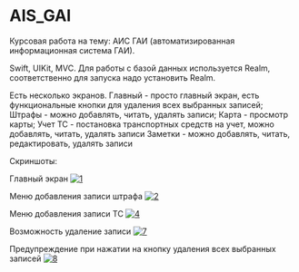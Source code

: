 # AIS_GAI
Курсовая работа на тему: АИС ГАИ (автоматизированная информационная система ГАИ).

Swift, UIKit, MVC.
Для работы с базой данных используется Realm, соответственно для запуска надо установить Realm.

Есть несколько экранов.
Главный - просто главный экран, есть функциональные кнопки для удаления всех выбранных записей;
Штрафы - можно добавлять, читать, удалять записи;
Карта - просмотр карты;
Учет ТС - постановка транспортных средств на учет, можно добавлять, читать, удалять записи
Заметки - можно добавлять, читать, редактировать, удалять записи

Скриншоты:

Главный экран
<a href="https://ibb.co/kDNw57H"><img src="https://i.ibb.co/YdH1PCR/1.png" alt="1" border="0"></a>

Меню добавления записи штрафа
<a href="https://imgbb.com/"><img src="https://i.ibb.co/RbKfWtp/2.png" alt="2" border="0"></a>

Меню добавления записи ТС
<a href="https://ibb.co/TrkB7jv"><img src="https://i.ibb.co/QXfFTSb/4.png" alt="4" border="0"></a>

Возможность удаление записи
<a href="https://imgbb.com/"><img src="https://i.ibb.co/Y73g5fJ/7.png" alt="7" border="0"></a>

Предупреждение при нажатии на кнопку удаления всех выбранных записей
<a href="https://ibb.co/ZfDWvCP"><img src="https://i.ibb.co/NFBZfzP/8.png" alt="8" border="0"></a>
